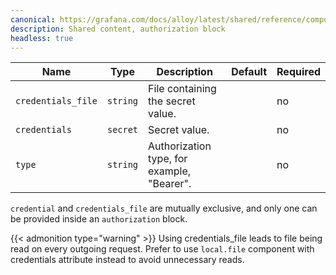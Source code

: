 ```yaml
---
canonical: https://grafana.com/docs/alloy/latest/shared/reference/components/authorization-block/
description: Shared content, authorization block
headless: true
---
```


| Name               | Type     | Description                                | Default | Required |
| ------------------ | -------- | ------------------------------------------ | ------- | -------- |
| `credentials_file` | `string` | File containing the secret value.          |         | no       |
| `credentials`      | `secret` | Secret value.                              |         | no       |
| `type`             | `string` | Authorization type, for example, "Bearer". |         | no       |

`credential` and `credentials_file` are mutually exclusive, and only one can be provided inside an `authorization` block.

{{< admonition type="warning" >}}
Using credentials_file leads to file being read on every outgoing request. Prefer to use `local.file` component
with credentials attribute instead to avoid unnecessary reads.
